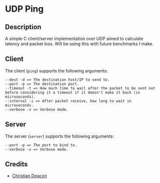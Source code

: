 # UDP Ping
## Description
A simple C client/server implementation over UDP aimed to calculate latency and packet loss. Will be using this with future benchmarks I make.

## Client
The client (`ping`) supports the following arguments:

```
--dest -d => The destination host/IP to send to.
--port -p => The destination port.
--timeout -t => How much time to wait after the packet to be sent out before considering it a timeout if it doesn't make it back (in microseconds).
--interval -i => After packet receive, how long to wait in microseconds.
--verbose -v => Verbose mode.
```

## Server
The server (`server`) supports the following arguments:

```
--port -p => The port to bind to.
--verbose -v => Verbose mode.
```

## Credits
* [Christian Deacon](https://github.com/gamemann)